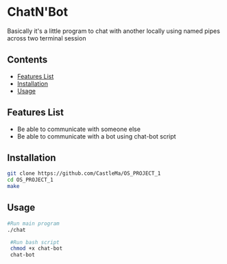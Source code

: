 # ChatN'Bot

Basically it's a little program to chat with another locally using named pipes across two terminal session 


## Contents

- [Features List](#features-list)
- [Installation](#installation)
- [Usage](#usage)

## Features List

- Be able to communicate with someone else 
- Be able to communicate with a bot using chat-bot script


## Installation

 ```sh
git clone https://github.com/CastleMa/OS_PROJECT_1
cd OS_PROJECT_1
make
```

## Usage

 ```sh
 #Run main program
 ./chat
```

```sh
 #Run bash script
 chmod +x chat-bot
 chat-bot
 ```